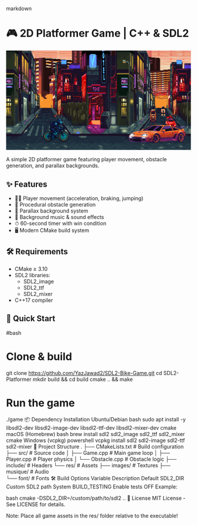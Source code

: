 markdown
# 🎮 2D Platformer Game | C++ & SDL2

![Game Screenshot](/res/images/screenshot.png) 

A simple 2D platformer game featuring player movement, obstacle generation, and parallax backgrounds.

## ✨ Features
- 🏃‍♂️ Player movement (acceleration, braking, jumping)
- 🚧 Procedural obstacle generation
- 🌄 Parallax background system
- 🎵 Background music & sound effects
- ⏱ 60-second timer with win condition
- 🖥 Modern CMake build system

## 🛠 Requirements
- CMake ≥ 3.10
- SDL2 libraries:
  - SDL2_image
  - SDL2_ttf  
  - SDL2_mixer
- C++17 compiler

## 🚀 Quick Start

#bash
# Clone & build
git clone https://github.com/YazJawad2/SDL2-Bike-Game.git
cd SDL2-Platformer
mkdir build && cd build
cmake .. && make

# Run the game
./game
📦 Dependency Installation
Ubuntu/Debian
bash
sudo apt install -y libsdl2-dev libsdl2-image-dev libsdl2-ttf-dev libsdl2-mixer-dev cmake
macOS (Homebrew)
bash
brew install sdl2 sdl2_image sdl2_ttf sdl2_mixer cmake
Windows (vcpkg)
powershell
vcpkg install sdl2 sdl2-image sdl2-ttf sdl2-mixer
📂 Project Structure
.
├── CMakeLists.txt          # Build configuration
├── src/                    # Source code
│   ├── Game.cpp            # Main game loop
│   ├── Player.cpp          # Player physics
│   └── Obstacle.cpp        # Obstacle logic
├── include/                # Headers
└── res/                    # Assets
    ├── images/             # Textures
    ├── musique/            # Audio  
    └── font/               # Fonts
🛠 Build Options
Variable	Description	Default
SDL2_DIR	Custom SDL2 path	System
BUILD_TESTING	Enable tests	OFF
Example:

bash
cmake -DSDL2_DIR=/custom/path/to/sdl2 ..
📜 License
MIT License - See LICENSE for details.

Note: Place all game assets in the res/ folder relative to the executable!
